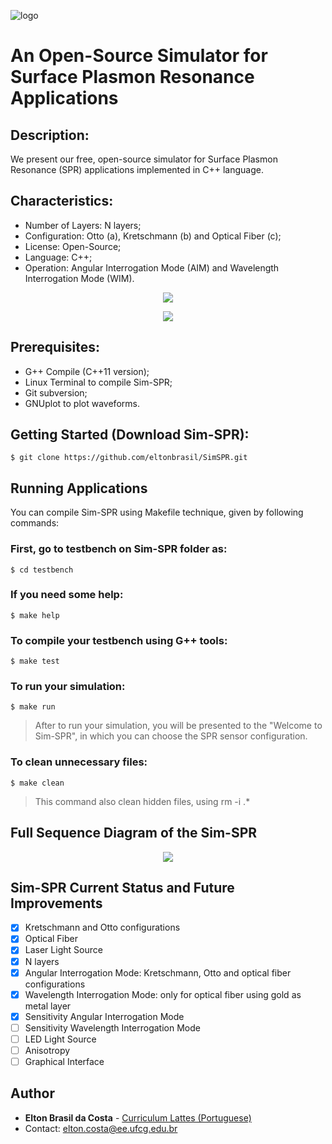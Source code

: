 ![logo](https://user-images.githubusercontent.com/25873978/47947397-7c18f200-defa-11e8-9943-9d10470bd2b9.png)

# An Open-Source Simulator for Surface Plasmon Resonance Applications
## Description:

We present our free, open-source simulator for Surface Plasmon Resonance (SPR) applications implemented in C++ language.

## Characteristics:

* Number of Layers: N layers;
* Configuration: Otto (a), Kretschmann (b) and Optical Fiber (c);
* License: Open-Source;
* Language: C++;
* Operation: Angular Interrogation Mode (AIM) and Wavelength Interrogation Mode (WIM).

<p align="center">
  <img src="https://user-images.githubusercontent.com/25873978/51500991-58f23600-1db7-11e9-98a1-1cbae5c7e811.png">
</p>

<p align="center">
  <img src="https://user-images.githubusercontent.com/25873978/55975343-c8115500-5c57-11e9-978e-ba597d807e35.png">
</p>

## Prerequisites:

* G++ Compile (C++11 version);
* Linux Terminal to compile Sim-SPR;
* Git subversion;
* GNUplot to plot waveforms.

## Getting Started (Download Sim-SPR):
```
$ git clone https://github.com/eltonbrasil/SimSPR.git 
```

## Running Applications

You can compile Sim-SPR using Makefile technique, given by following commands:

### First, go to testbench on Sim-SPR folder as:
```
$ cd testbench
```
### If you need some help:
```
$ make help
```
### To compile your testbench using G++ tools:
```
$ make test
```
### To run your simulation:
```
$ make run
```
> After to run your simulation, you will be presented to the "Welcome to Sim-SPR", in which you can choose the SPR sensor configuration.

### To clean unnecessary files:
```
$ make clean
```
> This command also clean hidden files, using rm -i .*

## Full Sequence Diagram of the Sim-SPR

<p align="center">
  <img src="https://user-images.githubusercontent.com/25873978/56314752-eed1fe80-6123-11e9-8f78-4726654d7df6.png">
</p>

## Sim-SPR Current Status and Future Improvements

- [x] Kretschmann and Otto configurations
- [X] Optical Fiber
- [x] Laser Light Source
- [x] N layers
- [x] Angular Interrogation Mode: Kretschmann, Otto and optical fiber configurations
- [x] Wavelength Interrogation Mode: only for optical fiber using gold as metal layer
- [x] Sensitivity Angular Interrogation Mode
- [ ] Sensitivity Wavelength Interrogation Mode
- [ ] LED Light Source
- [ ] Anisotropy
- [ ] Graphical Interface

## Author

* **Elton Brasil da Costa** - [Curriculum Lattes (Portuguese)](http://buscatextual.cnpq.br/buscatextual/visualizacv.do?id=K4459901A6)
* Contact: elton.costa@ee.ufcg.edu.br
